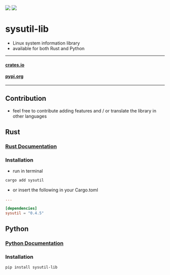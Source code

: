 <div>
  <img src="https://img.shields.io/badge/python3-242627?logo=python&logoColor=16a085&style=for-the-badge" href="" />
  <img src="https://img.shields.io/badge/rust-242627?logo=rust&logoColor=16a085&style=for-the-badge" href="" />  
</div>

# sysutil-lib
- Linux system information library
- available for both Rust and Python

---
#### [crates.io](https://crates.io/crates/sysutil)
#### [pypi.org](https://pypi.org/project/sysutil-lib/)

---
## Contribution
- feel free to contribute adding features and / or translate the library in other languages

## Rust
### [Rust Documentation](https://docs.rs/sysutil/latest/sysutil/)
### Installation
- run in terminal
```bash
cargo add sysutil
```
- or insert the following in your Cargo.toml 
```toml
...

[dependencies]
sysutil = "0.4.5"
```

## Python
### [Python Documentation](https://github.com/ryzeon-dev/sysutil/blob/master/python3/README.md)
### Installation
```bash
pip install sysutil-lib
```
